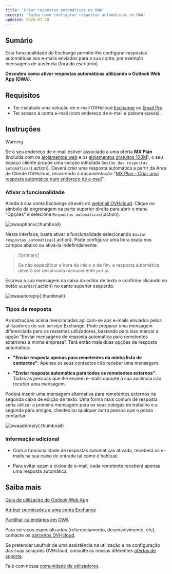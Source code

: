 ```yaml
---
title: 'Criar respostas automáticas no OWA'
excerpt: 'Saiba como configurar respostas automáticas no OWA'
updated: 2020-07-20
---
```


## Sumário

Esta funcionalidade do Exchange permite-lhe configurar respostas automáticas aos e-mails enviados para a sua conta, por exemplo mensagens de ausência (fora do escritório).

**Descubra como ativar respostas automáticas utilizando o Outlook Web App (OWA).**

## Requisitos

 - Ter instalado uma solução de e-mail OVHcloud [Exchange](/links/web/emails-hosted-exchange) ou [Email Pro](/links/web/email-pro)
- Ter acesso à conta e-mail (com endereço de e-mail e palavra-passe).

## Instruções

> [!warning]
>
> Se o seu endereço de e-mail estiver associado a uma oferta **MX Plan** (incluída com os [alojamentos web](/links/web/hosting) e os [alojamentos gratuitos 100M](/links/web/domains-free-hosting)), o seu espaço cliente propõe uma secção intitulada `Gestão das respostas automáticas`{.action}. Deverá criar uma resposta automática a partir da Área de Cliente OVHcloud, recorrendo à documentação "[MX Plan - Criar uma resposta automática num endereço de e-mail](/pages/web_cloud/email_and_collaborative_solutions/mx_plan/feature_auto_responses)".

### Ativar a funcionalidade

Aceda à sua conta Exchange através do [webmail OVHcloud](/links/web/email). Clique no símbolo da engrenagem na parte superior direita para abrir o menu “Opções” e selecione `Respostas automáticas`{.action}.

![owaoptions](images/exchange-autorep-step1.png){.thumbnail}

Nesta interface, basta ativar a funcionalidade selecionando `Enviar respostas automáticas`{.action}. Pode configurar uma hora exata nos campos abaixo ou ativá-la indefinidamente.

> [!primary]
>
> Se não especificar a hora de início e de fim, a resposta automática deverá ser desativada manualmente por si.

Escreva a sua mensagem na caixa do editor de texto e confirme clicando no botão `Guardar`{.action} no canto superior esquerdo.

![owaautoreply](images/exchange-autorep-step2.png){.thumbnail}

### Tipos de resposta

As instruções acima mencionadas aplicam-se aos e-mails enviados pelos utilizadores do seu serviço Exchange. Pode preparar uma mensagem diferenciada para os restantes utilizadores, bastando para isso marcar a opção “Enviar mensagens de resposta automática para remetentes exteriores à minha empresa”. Terá então mais duas opções de resposta automática:

- **"Enviar resposta apenas para remetentes da minha lista de contactos"**: Apenas os seus contactos irão receber uma mensagem.

- **"Enviar resposta automática para todos os remetentes externos"**: Todas as pessoas que lhe enviem e-mails durante a sua ausência irão receber uma mensagem.

Poderá inserir uma mensagem alternativa para remetentes externos na segunda caixa de edição de texto. Uma forma mais comum de resposta seria utilizar a primeira mensagem para os seus colegas de trabalho e a segunda para amigos, clientes ou qualquer outra pessoa que o possa contactar.

![owaaddreply](images/exchange-autorep-step3.png){.thumbnail}

### Informação adicional

- Com a funcionalidade de respostas automáticas ativada, receberá os e-mails na sua caixa de entrada tal como é habitual. 

- Para evitar spam e ciclos de e-mail, cada remetente receberá apenas uma resposta automática.

## Saiba mais

[Guia de utilização do Outlook Web App](/pages/web_cloud/email_and_collaborative_solutions/using_the_outlook_web_app_webmail/email_owa)

[Atribuir permissões a uma conta Exchange](/pages/web_cloud/email_and_collaborative_solutions/microsoft_exchange/feature_delegation)

[Partilhar calendários em OWA](/pages/web_cloud/email_and_collaborative_solutions/using_the_outlook_web_app_webmail/owa_calendar_sharing)

Para serviços especializados (referenciamento, desenvolvimento, etc), contacte os [parceiros OVHcloud](/links/partner).

Se pretender usufruir de uma assistência na utilização e na configuração das suas soluções OVHcloud, consulte as nossas diferentes [ofertas de suporte](/links/support).

Fale com nossa [comunidade de utilizadores](/links/community).